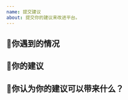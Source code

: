 ```yaml
---
name: 提交建议
about: 提交你的建议来改进平台。
---
```




## :bookmark_tabs:你遇到的情况



## :bookmark_tabs:你的建议



## :bookmark_tabs:你认为你的建议可以带来什么？